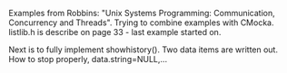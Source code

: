 Examples from Robbins: "Unix Systems Programming: Communication, Concurrency and Threads". Trying to combine examples with
CMocka. listlib.h is describe on page 33 - last example started on.

Next is to fully implement showhistory(). Two data items are written out. How to stop properly,
data.string=NULL,...

